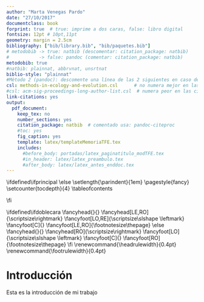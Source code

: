 ```yaml
---
author: "Marta Venegas Pardo"
date: "27/10/2017"
documentclass: book
forprint: true  # true: imprime a dos caras, false: libro digital
fontsize: 12pt # 10pt,11pt
geometry: margin = 2.5cm 
bibliography: ["bib/library.bib", "bib/paquetes.bib"]
# metodobib -> true: natbib (descomentar: citation_package: natbib) 
#           -> false: pandoc (comentar: citation_package: natbib)
metodobib: true
#natbib: plainnat, abbrvnat, unsrtnat
biblio-style: "plainnat"
#Método 2 (pandoc): descomente una línea de las 2 siguientes en caso de usarlo
csl: methods-in-ecology-and-evolution.csl      # no numera mejor en las citas
#csl: acm-sig-proceedings-long-author-list.csl  # numera peor en las citas
link-citations: yes
output: 
  pdf_document:
    keep_tex: no
    number_sections: yes
    citation_package: natbib  # comentado usa: pandoc-citeproc
    #toc: yes
    fig_caption: yes
    template: latex/templateMemoriaTFE.tex
    includes:
      #before_body: portadas/latex_paginatitulo_modTFE.tex
      #in_header: latex/latex_preambulo.tex
      #after_body: latex/latex_antes_enddoc.tex
---
```







<!-- \setcounter{chapter}{2} -->
<!-- \setcounter{chapter}{2} escribir 2 para capítulo 3  -->
<!-- \pagenumbering{arabic} -->

\ifdefined\ifprincipal
\else
\setlength{\parindent}{1em}
\pagestyle{fancy}
\setcounter{tocdepth}{4}
\tableofcontents
<!-- \nocite{*} -->
\fi

\ifdefined\ifdoblecara
\fancyhead{}{}
\fancyhead[LE,RO]{\scriptsize\rightmark}
\fancyfoot[LO,RE]{\scriptsize\slshape \leftmark}
\fancyfoot[C]{}
\fancyfoot[LE,RO]{\footnotesize\thepage}
\else
\fancyhead{}{}
\fancyhead[RO]{\scriptsize\rightmark}
\fancyfoot[LO]{\scriptsize\slshape \leftmark}
\fancyfoot[C]{}
\fancyfoot[RO]{\footnotesize\thepage}
\fi
\renewcommand{\headrulewidth}{0.4pt}
\renewcommand{\footrulewidth}{0.4pt}


# Introducción

Esta es la introducción de mi trabajo 
